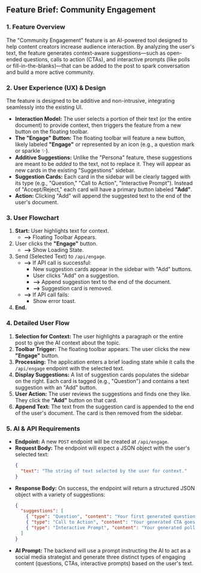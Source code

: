## Feature Brief: Community Engagement

### 1. Feature Overview

The "Community Engagement" feature is an AI-powered tool designed to help content creators increase audience interaction. By analyzing the user's text, the feature generates context-aware suggestions—such as open-ended questions, calls to action (CTAs), and interactive prompts (like polls or fill-in-the-blanks)—that can be added to the post to spark conversation and build a more active community.

### 2. User Experience (UX) & Design

The feature is designed to be additive and non-intrusive, integrating seamlessly into the existing UI.

* **Interaction Model:** The user selects a portion of their text (or the entire document) to provide context, then triggers the feature from a new button on the floating toolbar.
* **The "Engage" Button:** The floating toolbar will feature a new button, likely labeled **"Engage"** or represented by an icon (e.g., a question mark or sparkle ✨).
* **Additive Suggestions:** Unlike the "Persona" feature, these suggestions are meant to be *added* to the text, not to replace it. They will appear as new cards in the existing "Suggestions" sidebar.
* **Suggestion Cards:** Each card in the sidebar will be clearly tagged with its type (e.g., "Question," "Call to Action", "Interactive Prompt"). Instead of "Accept/Reject," each card will have a primary button labeled **"Add"**.
* **Action:** Clicking "Add" will append the suggested text to the end of the user's document.

### 3. User Flowchart

1.  **Start:** User highlights text for context.
    * **-->** Floating Toolbar Appears.
2.  User clicks the **"Engage"** button.
    * **-->** Show Loading State.
3.  Send (Selected Text) to `/api/engage`.
    * **-->** If API call is successful:
        * New suggestion cards appear in the sidebar with "Add" buttons.
        * User clicks "Add" on a suggestion.
        * **-->** Append suggestion text to the end of the document.
        * **-->** Suggestion card is removed.
    * **-->** If API call fails:
        * Show error toast.
4.  **End.**

### 4. Detailed User Flow

1.  **Selection for Context:** The user highlights a paragraph or the entire post to give the AI context about the topic.
2.  **Toolbar Trigger:** The floating toolbar appears. The user clicks the new **"Engage"** button.
3.  **Processing:** The application enters a brief loading state while it calls the `/api/engage` endpoint with the selected text.
4.  **Display Suggestions:** A list of suggestion cards populates the sidebar on the right. Each card is tagged (e.g., "Question") and contains a text suggestion with an "Add" button.
5.  **User Action:** The user reviews the suggestions and finds one they like. They click the **"Add"** button on that card.
6.  **Append Text:** The text from the suggestion card is appended to the end of the user's document. The card is then removed from the sidebar.

### 5. AI & API Requirements

* **Endpoint:** A new `POST` endpoint will be created at `/api/engage`.
* **Request Body:** The endpoint will expect a JSON object with the user's selected text:
    ```json
    {
      "text": "The string of text selected by the user for context."
    }
    ```
* **Response Body:** On success, the endpoint will return a structured JSON object with a variety of suggestions:
    ```json
    {
      "suggestions": [
        { "type": "Question", "content": "Your first generated question goes here." },
        { "type": "Call to Action", "content": "Your generated CTA goes here." },
        { "type": "Interactive Prompt", "content": "Your generated poll or fill-in-the-blank idea goes here." }
      ]
    }
    ```
* **AI Prompt:** The backend will use a prompt instructing the AI to act as a social media strategist and generate three distinct types of engaging content (questions, CTAs, interactive prompts) based on the user's text.

